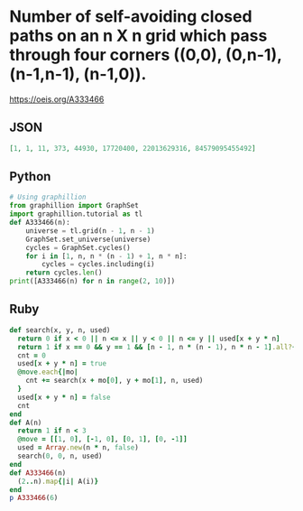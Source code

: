 # Number of self\-avoiding closed paths on an n X n grid which pass through four corners \(\(0,0\), \(0,n\-1\), \(n\-1,n\-1\), \(n\-1,0\)\)\.
https://oeis.org/A333466
## JSON
```JSON
[1, 1, 11, 373, 44930, 17720400, 22013629316, 84579095455492]
```
## Python
```Python
# Using graphillion
from graphillion import GraphSet
import graphillion.tutorial as tl
def A333466(n):
    universe = tl.grid(n - 1, n - 1)
    GraphSet.set_universe(universe)
    cycles = GraphSet.cycles()
    for i in [1, n, n * (n - 1) + 1, n * n]:
        cycles = cycles.including(i)
    return cycles.len()
print([A333466(n) for n in range(2, 10)])
```
## Ruby
```Ruby
def search(x, y, n, used)
  return 0 if x < 0 || n <= x || y < 0 || n <= y || used[x + y * n]
  return 1 if x == 0 && y == 1 && [n - 1, n * (n - 1), n * n - 1].all?{|i| used[i] == true}
  cnt = 0
  used[x + y * n] = true
  @move.each{|mo|
    cnt += search(x + mo[0], y + mo[1], n, used)
  }
  used[x + y * n] = false
  cnt
end
def A(n)
  return 1 if n < 3
  @move = [[1, 0], [-1, 0], [0, 1], [0, -1]]
  used = Array.new(n * n, false)
  search(0, 0, n, used)
end
def A333466(n)
  (2..n).map{|i| A(i)}
end
p A333466(6)
```

